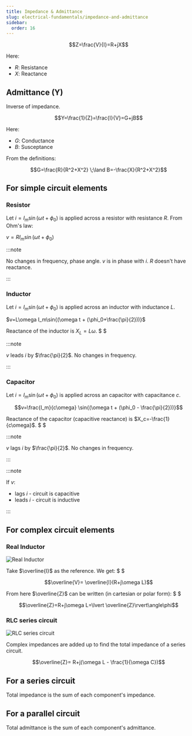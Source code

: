 ```yaml
---
title: Impedance & Admittance
slug: electrical-fundamentals/impedance-and-admittance
sidebar:
  order: 16
---
```


```math
Z=\frac{V}{I}=R+jX
```

Here:

- $R$: Resistance
- $X$: Reactance

## Admittance (Y)

Inverse of impedance.

```math
Y=\frac{1}{Z}=\frac{I}{V}=G+jB
```

Here:

- $G$: Conductance
- $B$: Susceptance

From the definitions:

```math
G=\frac{R}{R^2+X^2}
\;\land
B=-\frac{X}{R^2+X^2}
```

## For simple circuit elements

### Resistor

Let $i=I_m\sin{(\omega t + \phi_0)}$ is applied across a resistor with
resistance $R$. From Ohm's law:

$v=RI_m\sin{(\omega t + \phi_0)}$

:::note

No changes in frequency, phase angle. $v$ is in phase with $i$. $R$ doesn't have
reactance.

:::

### Inductor

Let $i=I_m\sin{(\omega t + \phi_0)}$ is applied across an inductor with
inductance $L$.

$v=L\omega I_m\sin{(\omega t + (\phi_0+\frac{\pi}{2}))}$

Reactance of the inductor is $X_L=L\omega$. $ $

:::note

$v$ leads $i$ by $\frac{\pi}{2}$. No changes in frequency.

:::

### Capacitor

Let $i=I_m\sin{(\omega t + \phi_0)}$ is applied across an capacitor with
capacitance $c$.

```math
v=\frac{I_m}{c\omega}
\sin{(\omega t + (\phi_0 - \frac{\pi}{2}))}
```

Reactance of the capacitor (capacitive reactance) is $X_c=-\frac{1}{c\omega}$.
$
$

:::note

$v$ lags $i$ by $\frac{\pi}{2}$. No changes in frequency.

:::

:::note

If $v$:

- lags $i$ - circuit is capacitive
- leads $i$ - circuit is inductive

:::

## For complex circuit elements

### Real Inductor

![Real Inductor](/electrical/real-inductor.jpg)

Take $\overline{I}$ as the reference. We get: $ $

```math
\overline{V}=
\overline{I}(R+j\omega L)
```

From here $\overline{Z}$ can be written (in cartesian or polar form): $ $

```math
\overline{Z}=R+j\omega L=\lvert \overline{Z}\rvert\angle\phi
```

### RLC series circuit

![RLC series circuit](/electrical/rlc-series-circuit.jpg)

Complex impedances are added up to find the total impedance of a series circuit.

```math
\overline{Z}=
R+j(\omega L - \frac{1}{\omega C})
```

## For a series circuit

Total impedance is the sum of each component's impedance.

## For a parallel circuit

Total admittance is the sum of each component's admittance.
